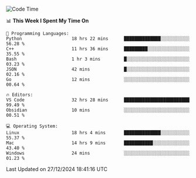 
<!--START_SECTION:waka-->
![Code Time](http://img.shields.io/badge/Code%20Time-2%2C947%20hrs%2022%20mins-blue)

📊 **This Week I Spent My Time On** 

```text
💬 Programming Languages: 
Python                   18 hrs 22 mins      ██████████████░░░░░░░░░░░   56.28 % 
C++                      11 hrs 36 mins      █████████░░░░░░░░░░░░░░░░   35.55 % 
Bash                     1 hr 3 mins         █░░░░░░░░░░░░░░░░░░░░░░░░   03.23 % 
JSON                     42 mins             █░░░░░░░░░░░░░░░░░░░░░░░░   02.16 % 
Go                       12 mins             ░░░░░░░░░░░░░░░░░░░░░░░░░   00.64 % 

🔥 Editors: 
VS Code                  32 hrs 28 mins      █████████████████████████   99.49 % 
Obsidian                 10 mins             ░░░░░░░░░░░░░░░░░░░░░░░░░   00.51 % 

💻 Operating System: 
Linux                    18 hrs 4 mins       ██████████████░░░░░░░░░░░   55.37 % 
Mac                      14 hrs 9 mins       ███████████░░░░░░░░░░░░░░   43.40 % 
Windows                  24 mins             ░░░░░░░░░░░░░░░░░░░░░░░░░   01.23 % 
```


 Last Updated on 27/12/2024 18:41:16 UTC
<!--END_SECTION:waka-->


